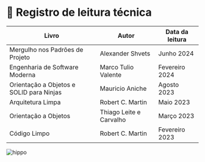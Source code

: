 # 📖 Registro de leitura técnica

| Livro                                    | Autor               | Data da leitura    |
| ---------------------------------------- | ----------------------- | -------------- |
| Mergulho nos Padrões de Projeto          | Alexander Shvets        | Junho 2024     |
| Engenharia de Software Moderna           | Marco Tulio Valente     | Fevereiro 2024 |
| Orientação a Objetos e SOLID para Ninjas | Mauricio Aniche         | Agosto 2023    |
| Arquitetura Limpa                        | Robert C. Martin        | Maio 2023      |
| Orientação a Objetos                     | Thiago Leite e Carvalho | Março 2023     |
| Código Limpo                             | Robert C. Martin        | Fevereiro 2023 |

![hippo](https://i.giphy.com/media/v1.Y2lkPTc5MGI3NjExMWdpM2JobmZwYzE4N3RqZDdzNWlrejB3MnY1ODQ4dTk1cXZuMnEzNCZlcD12MV9pbnRlcm5hbF9naWZfYnlfaWQmY3Q9Zw/l0DEJvXHmIoM8702Y/giphy.gif)

